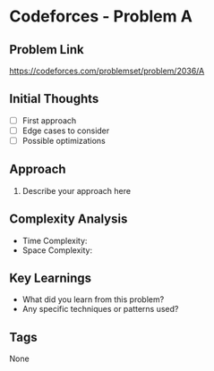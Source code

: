 # Codeforces - Problem A

## Problem Link
https://codeforces.com/problemset/problem/2036/A

## Initial Thoughts
- [ ] First approach
- [ ] Edge cases to consider
- [ ] Possible optimizations

## Approach
1. Describe your approach here

## Complexity Analysis
- Time Complexity: 
- Space Complexity: 

## Key Learnings
- What did you learn from this problem?
- Any specific techniques or patterns used?

## Tags
None
